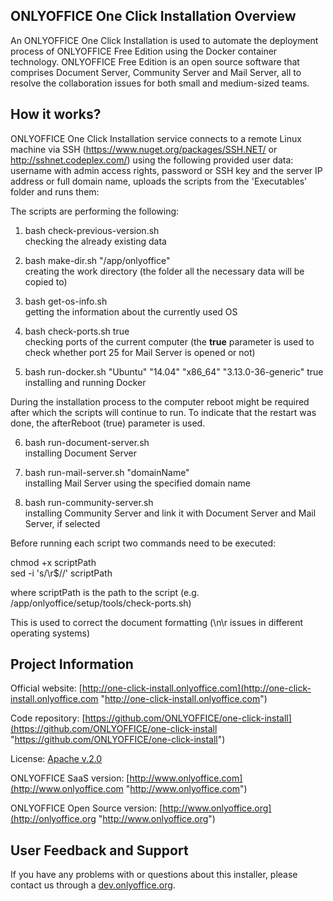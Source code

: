 ## ONLYOFFICE One Click Installation Overview

An ONLYOFFICE One Click Installation is used to automate the deployment process of ONLYOFFICE Free Edition using the Docker container technology.
ONLYOFFICE Free Edition is an open source software that comprises Document Server, Community Server and Mail Server,
all to resolve the collaboration issues for both small and medium-sized teams.


## How it works?

ONLYOFFICE One Click Installation service connects to a remote Linux machine via SSH (https://www.nuget.org/packages/SSH.NET/ or http://sshnet.codeplex.com/) using the following provided user data: username with admin access rights, password or SSH key and the server IP address or full domain name, uploads the scripts from the 'Executables' folder and runs them:

The scripts are performing the following:

1. bash check-previous-version.sh  
checking the already existing data 

2. bash make-dir.sh "/app/onlyoffice"  
creating the work directory (the folder all the necessary data will be copied to)

3. bash get-os-info.sh  
getting the information about the currently used OS

4. bash check-ports.sh true  
checking ports of the current computer (the **true** parameter is used to check whether port 25 for Mail Server is opened or not)

5. bash run-docker.sh "Ubuntu" "14.04" "x86_64" "3.13.0-36-generic" true  
installing and running Docker

During the installation process to the computer reboot might be required after which the scripts will continue to run. To indicate that the restart was done, the afterReboot (true) parameter is used.

6. bash run-document-server.sh  
installing Document Server

7. bash run-mail-server.sh "domainName"  
installing Mail Server using the specified domain name

8. bash run-community-server.sh  
installing Community Server and link it with Document Server and Mail Server, if selected


Before running each script two commands need to be executed: 

chmod +x scriptPath  
sed -i 's/\r$//' scriptPath

where scriptPath is the path to the script (e.g. /app/onlyoffice/setup/tools/check-ports.sh)

This is used to correct the document formatting (\n\r issues in different operating systems)


## Project Information

Official website: [http://one-click-install.onlyoffice.com](http://one-click-install.onlyoffice.com "http://one-click-install.onlyoffice.com")

Code repository: [https://github.com/ONLYOFFICE/one-click-install](https://github.com/ONLYOFFICE/one-click-install "https://github.com/ONLYOFFICE/one-click-install")

License: [Apache v.2.0](http://www.apache.org/licenses/LICENSE-2.0 "Apache v.2.0")

ONLYOFFICE SaaS version: [http://www.onlyoffice.com](http://www.onlyoffice.com "http://www.onlyoffice.com")

ONLYOFFICE Open Source version: [http://www.onlyoffice.org](http://onlyoffice.org "http://www.onlyoffice.org")


## User Feedback and Support

If you have any problems with or questions about this installer, please contact us through a [dev.onlyoffice.org][1].

  [1]: http://dev.onlyoffice.org
